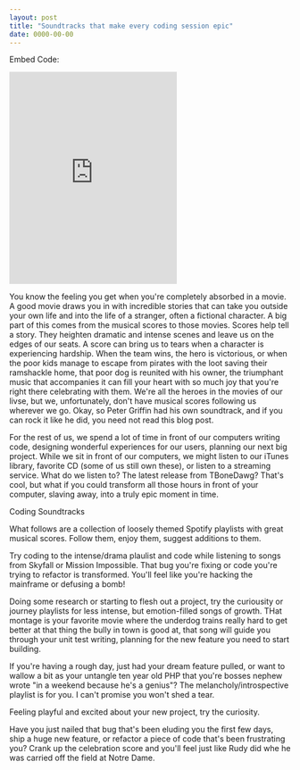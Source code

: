 ```yaml
---
layout: post
title: "Soundtracks that make every coding session epic"
date: 0000-00-00
---
```


Embed Code:

<iframe src="https://embed.spotify.com/?uri=spotify:user:121146772:playlist:6q8TWIk8UZlx0lHJ7HZhhn" width="300" height="380" frameborder="0" allowtransparency="true"></iframe>



You know the feeling you get when you're completely absorbed in a movie. A good movie draws you in with incredible stories that can take you outside your own life and into the life of a stranger, often a fictional character. A big part of this comes from the musical scores to those movies. Scores help tell a story. They heighten dramatic and intense scenes and leave us on the edges of our seats. A score can bring us to tears when a character is experiencing hardship. When the team wins, the hero is victorious, or when the poor kids manage to escape from pirates with the loot saving their ramshackle home, that poor dog is reunited with his owner, the triumphant music that accompanies it can fill your heart with so much joy that you're right there celebrating with them.
We're all the heroes in the movies of our livse, but we, unfortunately, don't have musical scores following us wherever we go. Okay, so Peter Griffin had his own soundtrack, and if you can rock it like he did, you need not read this blog post.

For the rest of us, we spend a lot of time in front of our computers writing code, designing wonderful experiences for our users, planning our next big project. While we sit in front of our computers, we might listen to our iTunes library, favorite CD (some of us still own these), or listen to a streaming service. What do we listen to? The latest release from TBoneDawg? That's cool, but what if you could transform all those hours in front of your computer, slaving away, into a truly epic moment in time.

Coding Soundtracks

What follows are a collection of loosely themed Spotify playlists with great musical scores. Follow them, enjoy them, suggest additions to them.

Try coding to the intense/drama plaulist and code while listening to songs from Skyfall or Mission Impossible. That bug you're fixing or code you're trying to refactor is transformed. You'll feel like you're hacking the mainframe or defusing a bomb!

Doing some research or starting to flesh out a project, try the curiousity or journey playlists for less intense, but emotion-filled songs of growth. THat montage is your favorite movie where the underdog trains really hard to get better at that thing the bully in town is good at, that song will guide you through your unit test writing, planning for the new feature you need to start building.

If you're having a rough day, just had your dream feature pulled, or want to wallow a bit as your untangle ten year old PHP that you're bosses nephew wrote "in a weekend because he's a genius"? The melancholy/introspective playlist is for you. I can't promise you won't shed a tear.

Feeling playful and excited about your new project, try the curiosity.

Have you just nailed that bug that's been eluding you the first few days, ship a huge new feature,  or refactor a piece of code that's been frustrating you? Crank up the celebration score and you'll feel just like Rudy did whe he was carried off the field at Notre Dame.  
